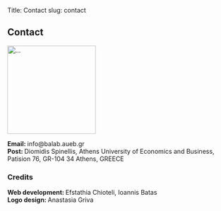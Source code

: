 Title: Contact
slug: contact

<div class="container">
  <div class="panel panel-default">
    <div class="panel-heading">
      <h2>Contact</h2>
    </div>
    <div class="panel-body">
      <div class="row">
        <div class="col-md-2">
          <p>
            <img src="../theme/images/ba-logo2.png" height="200" width="200" class="img-responsive" alt="...">
          </p>
        </div>
        <div class="col-md-9">
          <p>
            <b>Email: </b> info@balab.aueb.gr<br>
            <!-- <b>Web: </b> <a href="http://balab.aueb.gr">istlab.dmst.aueb.gr</a><br> -->
            <b>Post: </b> Diomidis Spinellis, Athens University of Economics and Business, Patision 76, GR-104 34 Athens, GREECE
          </p>
        </div>
      </div>
    </div>
  </div>
  <div class="panel panel-default">
    <div class="panel-heading" id="px2">
      <h3> Credits </h3>
    </div>
    <div class="panel-body">
       <b>Web development: </b> Efstathia Chioteli, Ioannis  Batas <br>
       <b>Logo design: </b> Anastasia Griva<br>
    </div>
  </div>
  </br>
</div>
